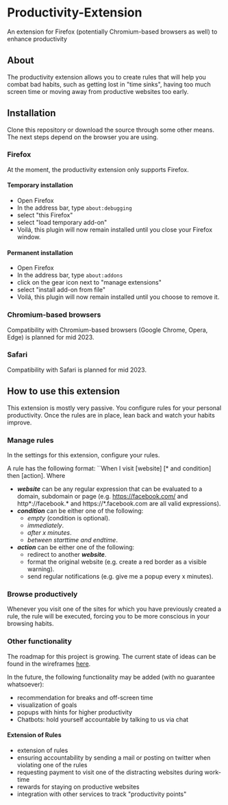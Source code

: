 # Productivity-Extension

An extension for Firefox (potentially Chromium-based browsers as well) to enhance productivity

## About
The productivity extension allows you to create rules that will help you combat bad habits, such as getting lost in "time sinks", having too much screen time or moving away from productive websites too early.

## Installation
Clone this repository or download the source through some other means.
The next steps depend on the browser you are using.

### Firefox
At the moment, the productivity extension only supports Firefox.

#### Temporary installation
- Open Firefox
- In the address bar, type ```about:debugging```
- select "this Firefox"
- select "load temporary add-on"
- Voilá, this plugin will now remain installed until you close your Firefox window.

#### Permanent installation  
- Open Firefox
- In the address bar, type ```about:addons```
- click on the gear icon next to "manage extensions"
- select "install add-on from file"
- Voilá, this plugin will now remain installed until you choose to remove it.

### Chromium-based browsers
Compatibility with Chromium-based browsers (Google Chrome, Opera, Edge) is planned for mid 2023.

### Safari
Compatibility with Safari is planned for mid 2023.

## How to use this extension
This extension is mostly very passive. You configure rules for your personal productivity. Once the rules are in place, lean back and watch your habits improve.
  
### Manage rules
In the settings for this extension, configure your rules.

A rule has the following format:
``When I visit [website] [* and condition] then [action].
Where 
- ***website*** can be any regular expression that can be evaluated to a domain, subdomain or page (e.g. https://facebook.com/ and http*://facebook.\* and https://*.facebook.com are all valid expressions).
- ***condition*** can be either one of the following:
	- *empty* (condition is optional).
	- *immediately*.
	- *after x minutes*.
	- *between starttime and endtime*.
- ***action*** can be either one of the following:
	- redirect to another ***website***.
	- format the original website (e.g. create a red border as a visible warning).
	- send regular notifications (e.g. give me a popup every x minutes).

### Browse productively
Whenever you visit one of the sites for which you have previously created a rule, the rule will be executed, forcing you to be more conscious in your browsing habits.

### Other functionality
The roadmap for this project is growing. The current state of ideas can be found in the wireframes [here](https://www.figma.com/file/EEJ6kSS1m5xACAo1oPl2kU/Productivity-Booster?type=design&node-id=0%3A1&t=k9YagoVDnUPXN3TQ-1).

In the future, the following functionality may be added (with no guarantee whatsoever):
- recommendation for breaks and off-screen time
- visualization of goals
- popups with hints for higher productivity
- Chatbots: hold yourself accountable by talking to us via chat

#### Extension of Rules
- extension of rules
- ensuring accountability by sending a mail or posting on twitter when violating one of the rules
- requesting payment to visit one of the distracting websites during work-time
- rewards for staying on productive websites
- integration with other services to track "productivity points"